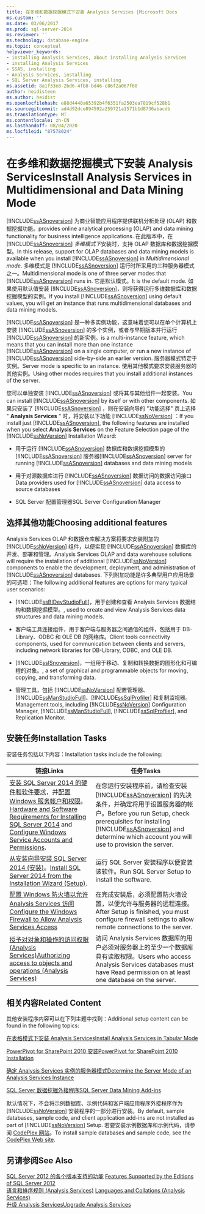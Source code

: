 ```yaml
---
title: 在多维和数据挖掘模式下安装 Analysis Services |Microsoft Docs
ms.custom: ''
ms.date: 03/06/2017
ms.prod: sql-server-2014
ms.reviewer: ''
ms.technology: database-engine
ms.topic: conceptual
helpviewer_keywords:
- installing Analysis Services, about installing Analysis Services
- installing Analysis Services
- SSAS, installing
- Analysis Services, installing
- SQL Server Analysis Services, installing
ms.assetid: 8a1f33e8-2bd6-4fb8-bd46-c86f2a067f60
author: heidisteen
ms.author: heidist
ms.openlocfilehash: e88d4440a65392b4f6351fa2503ea7819cf528b1
ms.sourcegitcommit: ad4d92dce894592a259721a1571b1d8736abacdb
ms.translationtype: MT
ms.contentlocale: zh-CN
ms.lasthandoff: 08/04/2020
ms.locfileid: "87578024"
---
```

# <a name="install-analysis-services-in-multidimensional-and-data-mining-mode"></a><span data-ttu-id="ca1c9-102">在多维和数据挖掘模式下安装 Analysis Services</span><span class="sxs-lookup"><span data-stu-id="ca1c9-102">Install Analysis Services in Multidimensional and Data Mining Mode</span></span>
  [!INCLUDE[ssASnoversion](../../includes/ssasnoversion-md.md)] <span data-ttu-id="ca1c9-103">为商业智能应用程序提供联机分析处理 (OLAP) 和数据挖掘功能。</span><span class="sxs-lookup"><span data-stu-id="ca1c9-103">provides online analytical processing (OLAP) and data mining functionality for business intelligence applications.</span></span> <span data-ttu-id="ca1c9-104">在此版本中，在 [!INCLUDE[ssASnoversion](../../includes/ssasnoversion-md.md)] *多维模式下*安装时，支持 OLAP 数据库和数据挖掘模型。</span><span class="sxs-lookup"><span data-stu-id="ca1c9-104">In this release, support for OLAP databases and data mining models is available when you install [!INCLUDE[ssASnoversion](../../includes/ssasnoversion-md.md)] in *Multidimensional mode*.</span></span> <span data-ttu-id="ca1c9-105">多维模式是 [!INCLUDE[ssASnoversion](../../includes/ssasnoversion-md.md)] 运行时所采用的三种服务器模式之一。</span><span class="sxs-lookup"><span data-stu-id="ca1c9-105">Multidimensional mode is one of three server modes that [!INCLUDE[ssASnoversion](../../includes/ssasnoversion-md.md)] runs in.</span></span> <span data-ttu-id="ca1c9-106">它是默认模式。</span><span class="sxs-lookup"><span data-stu-id="ca1c9-106">It is the default mode.</span></span> <span data-ttu-id="ca1c9-107">如果使用默认值安装 [!INCLUDE[ssASnoversion](../../includes/ssasnoversion-md.md)]，则将获得运行多维数据库和数据挖掘模型的实例。</span><span class="sxs-lookup"><span data-stu-id="ca1c9-107">If you install [!INCLUDE[ssASnoversion](../../includes/ssasnoversion-md.md)] using default values, you will get an instance that runs multidimensional databases and data mining models.</span></span>  
  
 [!INCLUDE[ssASnoversion](../../includes/ssasnoversion-md.md)] <span data-ttu-id="ca1c9-108">是一种多实例功能，这意味着您可以在单个计算机上安装 [!INCLUDE[ssASnoversion](../../includes/ssasnoversion-md.md)] 的多个实例，或者与早期版本并行运行 [!INCLUDE[ssASnoversion](../../includes/ssasnoversion-md.md)] 的新实例。</span><span class="sxs-lookup"><span data-stu-id="ca1c9-108">is a multi-instance feature, which means that you can install more than one instance [!INCLUDE[ssASnoversion](../../includes/ssasnoversion-md.md)] on a single computer, or run a new instance of [!INCLUDE[ssASnoversion](../../includes/ssasnoversion-md.md)] side-by-side an earlier version.</span></span> <span data-ttu-id="ca1c9-109">服务器模式特定于实例。</span><span class="sxs-lookup"><span data-stu-id="ca1c9-109">Server mode is specific to an instance.</span></span> <span data-ttu-id="ca1c9-110">使用其他模式要求安装服务器的其他实例。</span><span class="sxs-lookup"><span data-stu-id="ca1c9-110">Using other modes requires that you install additional instances of the server.</span></span>  
  
 <span data-ttu-id="ca1c9-111">您可以单独安装 [!INCLUDE[ssASnoversion](../../includes/ssasnoversion-md.md)] 或将其与其他组件一起安装。</span><span class="sxs-lookup"><span data-stu-id="ca1c9-111">You can install [!INCLUDE[ssASnoversion](../../includes/ssasnoversion-md.md)] by itself or with other components.</span></span> <span data-ttu-id="ca1c9-112">如果只安装了 [!INCLUDE[ssASnoversion](../../includes/ssasnoversion-md.md)] ，则在安装向导的 "功能选择" 页上选择 " **Analysis Services** " 时，将安装以下功能 [!INCLUDE[ssNoVersion](../../includes/ssnoversion-md.md)] ：</span><span class="sxs-lookup"><span data-stu-id="ca1c9-112">If you install just [!INCLUDE[ssASnoversion](../../includes/ssasnoversion-md.md)], the following features are installed when you select **Analysis Services** on the Feature Selection page of the [!INCLUDE[ssNoVersion](../../includes/ssnoversion-md.md)] Installation Wizard:</span></span>  
  
-   <span data-ttu-id="ca1c9-113">用于运行 [!INCLUDE[ssASnoversion](../../includes/ssasnoversion-md.md)] 数据库和数据挖掘模型的 [!INCLUDE[ssASnoversion](../../includes/ssasnoversion-md.md)] 服务器</span><span class="sxs-lookup"><span data-stu-id="ca1c9-113">[!INCLUDE[ssASnoversion](../../includes/ssasnoversion-md.md)] server for running [!INCLUDE[ssASnoversion](../../includes/ssasnoversion-md.md)] databases and data mining models</span></span>  
  
-   <span data-ttu-id="ca1c9-114">用于对源数据库进行 [!INCLUDE[ssASnoversion](../../includes/ssasnoversion-md.md)] 数据访问的数据访问接口</span><span class="sxs-lookup"><span data-stu-id="ca1c9-114">Data providers used for [!INCLUDE[ssASnoversion](../../includes/ssasnoversion-md.md)] data access to source databases</span></span>  
  
-   <span data-ttu-id="ca1c9-115">SQL Server 配置管理器</span><span class="sxs-lookup"><span data-stu-id="ca1c9-115">SQL Server Configuration Manager</span></span>  
  
## <a name="choosing-additional-features"></a><span data-ttu-id="ca1c9-116">选择其他功能</span><span class="sxs-lookup"><span data-stu-id="ca1c9-116">Choosing additional features</span></span>  
 <span data-ttu-id="ca1c9-117">Analysis Services OLAP 和数据仓库解决方案将要求安装附加的 [!INCLUDE[ssNoVersion](../../includes/ssnoversion-md.md)] 组件，以便实现 [!INCLUDE[ssASnoversion](../../includes/ssasnoversion-md.md)] 数据库的开发、部署和管理。</span><span class="sxs-lookup"><span data-stu-id="ca1c9-117">Analysis Services OLAP and data warehouse solutions will require the installation of additional [!INCLUDE[ssNoVersion](../../includes/ssnoversion-md.md)] components to enable the development, deployment, and administration of [!INCLUDE[ssASnoversion](../../includes/ssasnoversion-md.md)] databases.</span></span> <span data-ttu-id="ca1c9-118">下列附加功能是许多典型用户应用场景的可选项：</span><span class="sxs-lookup"><span data-stu-id="ca1c9-118">The following additional features are options for many typical user scenarios:</span></span>  
  
-   [!INCLUDE[ssBIDevStudioFull](../../includes/ssbidevstudiofull-md.md)]<span data-ttu-id="ca1c9-119">，用于创建和查看 Analysis Services 数据结构和数据挖掘模型。</span><span class="sxs-lookup"><span data-stu-id="ca1c9-119">, used to create and view Analysis Services data structures and data mining models.</span></span>  
  
-   <span data-ttu-id="ca1c9-120">客户端工具连接组件，用于客户端与服务器之间通信的组件，包括用于 DB-Library、ODBC 和 OLE DB 的网络库。</span><span class="sxs-lookup"><span data-stu-id="ca1c9-120">Client tools connectivity components, used for communication between clients and servers, including network libraries for DB-Library, ODBC, and OLE DB.</span></span>  
  
-   [!INCLUDE[ssISnoversion](../../includes/ssisnoversion-md.md)]<span data-ttu-id="ca1c9-121">，一组用于移动、复制和转换数据的图形化和可编程的对象。</span><span class="sxs-lookup"><span data-stu-id="ca1c9-121">, a set of graphical and programmable objects for moving, copying, and transforming data.</span></span>  
  
-   <span data-ttu-id="ca1c9-122">管理工具，包括 [!INCLUDE[ssNoVersion](../../includes/ssnoversion-md.md)] 配置管理器、[!INCLUDE[ssManStudioFull](../../includes/ssmanstudiofull-md.md)]、[!INCLUDE[ssSqlProfiler](../../includes/sssqlprofiler-md.md)] 和复制监视器。</span><span class="sxs-lookup"><span data-stu-id="ca1c9-122">Management tools, including [!INCLUDE[ssNoVersion](../../includes/ssnoversion-md.md)] Configuration Manager, [!INCLUDE[ssManStudioFull](../../includes/ssmanstudiofull-md.md)], [!INCLUDE[ssSqlProfiler](../../includes/sssqlprofiler-md.md)], and Replication Monitor.</span></span>  
  
## <a name="installation-tasks"></a><span data-ttu-id="ca1c9-123">安装任务</span><span class="sxs-lookup"><span data-stu-id="ca1c9-123">Installation Tasks</span></span>  
 <span data-ttu-id="ca1c9-124">安装任务包括以下内容：</span><span class="sxs-lookup"><span data-stu-id="ca1c9-124">Installation tasks include the following:</span></span>  
  
|<span data-ttu-id="ca1c9-125">链接</span><span class="sxs-lookup"><span data-stu-id="ca1c9-125">Links</span></span>|<span data-ttu-id="ca1c9-126">任务</span><span class="sxs-lookup"><span data-stu-id="ca1c9-126">Tasks</span></span>|  
|-----------|-----------|  
|<span data-ttu-id="ca1c9-127">[安装 SQL Server 2014 的硬件和软件要求](hardware-and-software-requirements-for-installing-sql-server.md)，并[配置 Windows 服务帐户和权限](../../database-engine/configure-windows/configure-windows-service-accounts-and-permissions.md)。</span><span class="sxs-lookup"><span data-stu-id="ca1c9-127">[Hardware and Software Requirements for Installing SQL Server 2014](hardware-and-software-requirements-for-installing-sql-server.md) and [Configure Windows Service Accounts and Permissions](../../database-engine/configure-windows/configure-windows-service-accounts-and-permissions.md).</span></span>|<span data-ttu-id="ca1c9-128">在您运行安装程序前，请检查安装 [!INCLUDE[ssASnoversion](../../includes/ssasnoversion-md.md)] 的先决条件，并确定将用于设置服务器的帐户。</span><span class="sxs-lookup"><span data-stu-id="ca1c9-128">Before you run Setup, check prerequisites for installing [!INCLUDE[ssASnoversion](../../includes/ssasnoversion-md.md)] and determine which account you will use to provision the server.</span></span>|  
|<span data-ttu-id="ca1c9-129">[从安装向导安装 SQL Server 2014 &#40;安装&#41;](../../database-engine/install-windows/install-sql-server-from-the-installation-wizard-setup.md)。</span><span class="sxs-lookup"><span data-stu-id="ca1c9-129">[Install SQL Server 2014 from the Installation Wizard &#40;Setup&#41;](../../database-engine/install-windows/install-sql-server-from-the-installation-wizard-setup.md).</span></span>|<span data-ttu-id="ca1c9-130">运行 SQL Server 安装程序以便安装该软件。</span><span class="sxs-lookup"><span data-stu-id="ca1c9-130">Run SQL Server Setup to install the software.</span></span>|  
|[<span data-ttu-id="ca1c9-131">配置 Windows 防火墙以允许 Analysis Services 访问</span><span class="sxs-lookup"><span data-stu-id="ca1c9-131">Configure the Windows Firewall to Allow Analysis Services Access</span></span>](https://docs.microsoft.com/analysis-services/instances/configure-the-windows-firewall-to-allow-analysis-services-access)|<span data-ttu-id="ca1c9-132">在完成安装后，必须配置防火墙设置，以便允许与服务器的远程连接。</span><span class="sxs-lookup"><span data-stu-id="ca1c9-132">After Setup is finished, you must configure firewall settings to allow remote connections to the server.</span></span>|  
|[<span data-ttu-id="ca1c9-133">授予对对象和操作的访问权限 (Analysis Services)</span><span class="sxs-lookup"><span data-stu-id="ca1c9-133">Authorizing access to objects and operations &#40;Analysis Services&#41;</span></span>](https://docs.microsoft.com/analysis-services/multidimensional-models/authorizing-access-to-objects-and-operations-analysis-services)|<span data-ttu-id="ca1c9-134">访问 Analysis Services 数据库的用户必须对服务器上的至少一个数据库具有读取权限。</span><span class="sxs-lookup"><span data-stu-id="ca1c9-134">Users who access Analysis Services databases must have Read permission on at least one database on the server.</span></span>|  
  
## <a name="related-content"></a><span data-ttu-id="ca1c9-135">相关内容</span><span class="sxs-lookup"><span data-stu-id="ca1c9-135">Related Content</span></span>  
 <span data-ttu-id="ca1c9-136">其他安装程序内容可以在下列主题中找到：</span><span class="sxs-lookup"><span data-stu-id="ca1c9-136">Additional setup content can be found in the following topics:</span></span>  
  
 [<span data-ttu-id="ca1c9-137">在表格模式下安装 Analysis Services</span><span class="sxs-lookup"><span data-stu-id="ca1c9-137">Install Analysis Services in Tabular Mode</span></span>](https://docs.microsoft.com/analysis-services/instances/install-windows/install-analysis-services)  
  
 [<span data-ttu-id="ca1c9-138">PowerPivot for SharePoint 2010 安装</span><span class="sxs-lookup"><span data-stu-id="ca1c9-138">PowerPivot for SharePoint 2010 Installation</span></span>](../../../2014/sql-server/install/powerpivot-for-sharepoint-2010-installation.md)  
  
 [<span data-ttu-id="ca1c9-139">确定 Analysis Services 实例的服务器模式</span><span class="sxs-lookup"><span data-stu-id="ca1c9-139">Determine the Server Mode of an Analysis Services Instance</span></span>](https://docs.microsoft.com/analysis-services/instances/determine-the-server-mode-of-an-analysis-services-instance)  
  
 [<span data-ttu-id="ca1c9-140">SQL Server 数据挖掘外接程序</span><span class="sxs-lookup"><span data-stu-id="ca1c9-140">SQL Server Data Mining Add-ins</span></span>](https://www.microsoft.com/download/details.aspx?id=35578)  
  
 <span data-ttu-id="ca1c9-141">默认情况下，不会将示例数据库、示例代码和客户端应用程序外接程序作为 [!INCLUDE[ssNoVersion](../../includes/ssnoversion-md.md)] 安装程序的一部分进行安装。</span><span class="sxs-lookup"><span data-stu-id="ca1c9-141">By default, sample databases, sample code, and client application add-ins are not installed as part of [!INCLUDE[ssNoVersion](../../includes/ssnoversion-md.md)] Setup.</span></span> <span data-ttu-id="ca1c9-142">若要安装示例数据库和示例代码，请参阅 [CodePlex 网站](https://go.microsoft.com/fwlink/?LinkId=87843)。</span><span class="sxs-lookup"><span data-stu-id="ca1c9-142">To install sample databases and sample code, see the [CodePlex Web site](https://go.microsoft.com/fwlink/?LinkId=87843).</span></span>  
  
## <a name="see-also"></a><span data-ttu-id="ca1c9-143">另请参阅</span><span class="sxs-lookup"><span data-stu-id="ca1c9-143">See Also</span></span>  
 <span data-ttu-id="ca1c9-144">[SQL Server 2012 的各个版本支持的功能](https://go.microsoft.com/fwlink/?linkid=232473) </span><span class="sxs-lookup"><span data-stu-id="ca1c9-144">[Features Supported by the Editions of SQL Server 2012](https://go.microsoft.com/fwlink/?linkid=232473) </span></span>  
 <span data-ttu-id="ca1c9-145">[语言和排序规则 &#40;Analysis Services&#41;](../../../2014/analysis-services/languages-and-collations-analysis-services.md) </span><span class="sxs-lookup"><span data-stu-id="ca1c9-145">[Languages and Collations &#40;Analysis Services&#41;](../../../2014/analysis-services/languages-and-collations-analysis-services.md) </span></span>  
 [<span data-ttu-id="ca1c9-146">升级 Analysis Services</span><span class="sxs-lookup"><span data-stu-id="ca1c9-146">Upgrade Analysis Services</span></span>](../../database-engine/install-windows/upgrade-analysis-services.md)  
  
  
